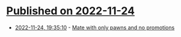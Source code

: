 # [Published on 2022-11-24](index.md)

* [2022-11-24, 19:35:10](https://news.ycombinator.com/item?id=33735349) - [Mate with only pawns and no promotions](https://www.amolas.dev/blog/mate-with-only-pawns/)
